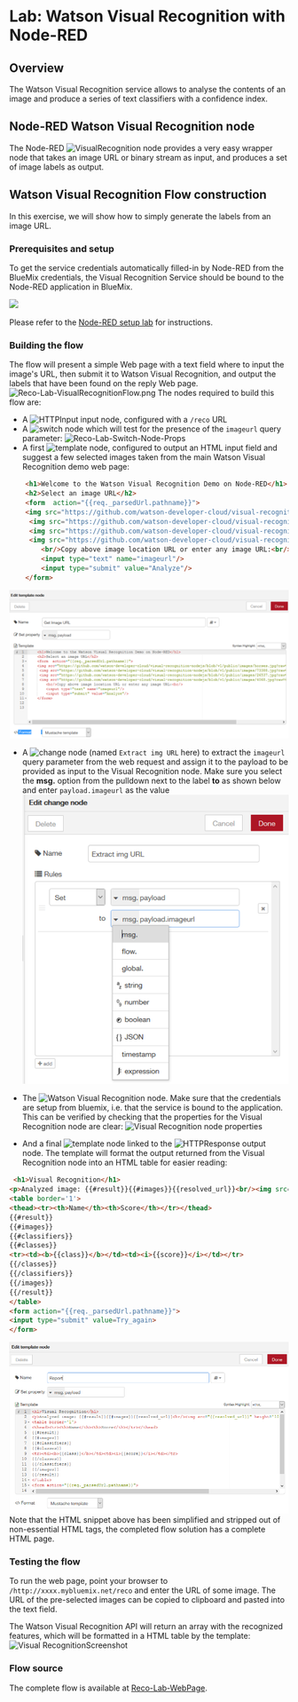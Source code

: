#  Lab: Watson Visual Recognition with Node-RED
## Overview
The Watson  Visual Recognition service allows to analyse the contents of an image and produce a series of text classifiers with a confidence index.

## Node-RED Watson Visual Recognition node
The Node-RED ![`VisualRecognition`](images/node_red_watson_visual_recognition.png) node provides a very easy wrapper node that takes an image URL or binary stream as input, and produces a set of image labels as output.

## Watson Visual Recognition Flow construction
In this exercise, we will show how to simply generate the labels from an image URL.

### Prerequisites and setup
To get the service credentials automatically filled-in by Node-RED from the BlueMix credentials, the Visual Recognition Service should be bound to the Node-RED application in BlueMix.

![](images/reco_lab_visual_recognition_service.png)

Please refer to the [Node-RED setup lab](/introduction_to_node_red/README.md) for instructions.

### Building the flow
The flow will present a simple Web page with a text field where to input the image's URL, then submit it to Watson Visual Recognition, and output the labels that have been found on the reply Web page.
![Reco-Lab-VisualRecognitionFlow.png](images/reco_lab_visual_recognition_flow.png)
The nodes required to build this flow are:

 - A ![`HTTPInput`](/introduction_to_node_red/images/node_red_httpinput.png) input node, configured with a `/reco` URL
 - A ![`switch`](/introduction_to_node_red/images/node_red_switch.png) node which will test for the presence of the `imageurl` query parameter:
   ![Reco-Lab-Switch-Node-Props](images/reco_lab_switch_node_props.png)
 - A first ![template](/introduction_to_node_red/images/node_red_template.png) node, configured to output an HTML input field and suggest a few selected images taken from the main Watson Visual Recognition demo web page:
```HTML
    <h1>Welcome to the Watson Visual Recognition Demo on Node-RED</h1>
    <h2>Select an image URL</h2>
    <form  action="{{req._parsedUrl.pathname}}">
    <img src="https://github.com/watson-developer-cloud/visual-recognition-nodejs/blob/v1/public/images/horses.jpg?raw=true" height='100'/>
     <img src="https://github.com/watson-developer-cloud/visual-recognition-nodejs/blob/v1/public/images/73388.jpg?raw=true" height='100'/>
     <img src="https://github.com/watson-developer-cloud/visual-recognition-nodejs/blob/v1/public/images/26537.jpg?raw=true" height='100'/>
     <img src="https://github.com/watson-developer-cloud/visual-recognition-nodejs/blob/v1/public/images/4068.jpg?raw=true" height='100'/>
        <br/>Copy above image location URL or enter any image URL:<br/>
        <input type="text" name="imageurl"/>
        <input type="submit" value="Analyze"/>
    </form>


```
![Reco-Lab-Template1-Node-Props](images/reco_lab_template1_node_propsV2.png)
 
- A ![change](/introduction_to_node_red/images/node_red_change.png) node (named `Extract img URL` here) to extract the `imageurl` query parameter from the web request and assign it to the payload to be provided as input to the Visual Recognition node. Make sure you select the **msg.** option from the pulldown next to the label **to** as shown below and enter ``payload.imageurl``  as the value
![Reco-Lab-Change_and_Reco-Node-Props](images/reco_lab_change_and_reco_node_propsV2.png)

 - The ![Watson Visual Recognition](images/node_red_watson_visual_recognition.png) node. Make sure that the credentials are setup from bluemix, i.e. that the service is bound to the application. This can be verified by checking that the properties for the Visual Recognition node are clear:
 ![Visual Recognition node properties](images/reco_lab_visual_recognition_service_credentials.png)

 - And a final  ![`template`](/introduction_to_node_red/images/node_red_template.png) node linked to the ![`HTTPResponse`](/introduction_to_node_red/images/node_red_httpresponse.png) output node. The template will format the output returned from the Visual Recognition node into an HTML table for easier reading:
```HTML
 <h1>Visual Recognition</h1>
<p>Analyzed image: {{#result}}{{#images}}{{resolved_url}}<br/><img src="{{resolved_url}}" height='100'/></p>{{/images}}{{/result}}
<table border='1'>
<thead><tr><th>Name</th><th>Score</th></tr></thead>
{{#result}}
{{#images}}
{{#classifiers}}
{{#classes}}
<tr><td><b>{{class}}</b></td><td><i>{{score}}</i></td></tr>
{{/classes}}
{{/classifiers}}
{{/images}}
{{/result}}
</table>
<form action="{{req._parsedUrl.pathname}}">
<input type="submit" value=Try_again>
</form>
```
![Reco-Lab-TemplateReport-Node-Props](images/reco_lab_templatereport_node_propsV2.png)  
Note that the HTML snippet above has been simplified and stripped out of non-essential HTML tags, the completed flow solution has a complete HTML page.

### Testing the flow
To run the web page, point your browser to  `/http://xxxx.mybluemix.net/reco` and enter the URL of some  image.
The URL of the pre-selected images can be copied to clipboard and pasted into the text field.

The Watson Visual Recognition API will return an array with the recognized features, which will be formatted in a HTML table by the template:
![Visual RecognitionScreenshot ](images/reco_lab_visual_recognition_screenshot.png)

### Flow source
The complete flow is available at [Reco-Lab-WebPage](reco_lab_web_page.json).
